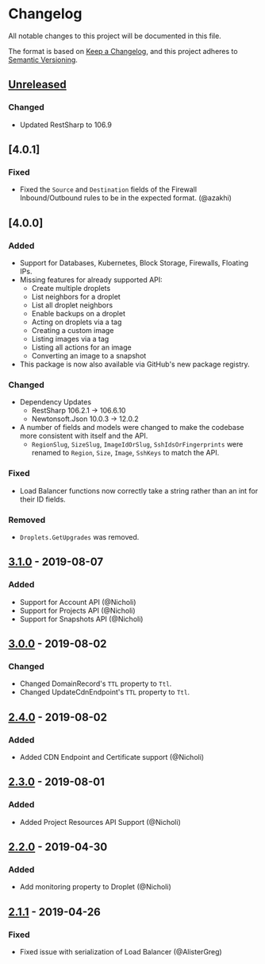 # Changelog

All notable changes to this project will be documented in this file.

The format is based on [Keep a Changelog](https://keepachangelog.com/en/1.0.0/),
and this project adheres to [Semantic Versioning](https://semver.org/spec/v2.0.0.html).

## [Unreleased]

### Changed

- Updated RestSharp to 106.9

## [4.0.1]

### Fixed

- Fixed the `Source` and `Destination` fields of the Firewall Inbound/Outbound rules to be in the expected format. (@azakhi)

## [4.0.0]

### Added

- Support for Databases, Kubernetes, Block Storage, Firewalls, Floating IPs.
- Missing features for already supported API:
  - Create multiple droplets
  - List neighbors for a droplet
  - List all droplet neighbors
  - Enable backups on a droplet
  - Acting on droplets via a tag
  - Creating a custom image
  - Listing images via a tag
  - Listing all actions for an image
  - Converting an image to a snapshot
- This package is now also available via GitHub's new package registry.

### Changed

- Dependency Updates
  - RestSharp 106.2.1 -> 106.6.10
  - Newtonsoft.Json 10.0.3 -> 12.0.2
- A number of fields and models were changed to make the codebase more consistent with itself and the API.
  - `RegionSlug`, `SizeSlug`, `ImageIdOrSlug`, `SshIdsOrFingerprints` were renamed to `Region`, `Size`, `Image`, `SshKeys` to match the API.

### Fixed

- Load Balancer functions now correctly take a string rather than an int for their ID fields.

### Removed

- `Droplets.GetUpgrades` was removed.

## [3.1.0] - 2019-08-07

### Added

- Support for Account API (@Nicholi)
- Support for Projects API (@Nicholi)
- Support for Snapshots API (@Nicholi)

## [3.0.0] - 2019-08-02

### Changed

- Changed DomainRecord's `TTL` property to `Ttl`.
- Changed UpdateCdnEndpoint's `TTL` property to `Ttl`.

## [2.4.0] - 2019-08-02

### Added

- Added CDN Endpoint and Certificate support (@Nicholi)

## [2.3.0] - 2019-08-01

### Added

- Added Project Resources API Support (@Nicholi)

## [2.2.0] - 2019-04-30

### Added

- Add monitoring property to Droplet (@Nicholi)

## [2.1.1] - 2019-04-26

### Fixed

- Fixed issue with serialization of Load Balancer (@AlisterGreg)

[unreleased]: https://github.com/trmcnvn/DigitalOcean.API/compare/v3.1.0...HEAD
[3.1.0]: https://github.com/trmcnvn/DigitalOcean.API/compare/v3.0.0...v3.1.0
[3.0.0]: https://github.com/trmcnvn/DigitalOcean.API/compare/v2.4.0...v3.0.0
[2.4.0]: https://github.com/trmcnvn/DigitalOcean.API/compare/v2.3.0...v2.4.0
[2.3.0]: https://github.com/trmcnvn/DigitalOcean.API/compare/v2.2.0...v2.3.0
[2.2.0]: https://github.com/trmcnvn/DigitalOcean.API/compare/v2.1.1...v2.2.0
[2.1.1]: https://github.com/trmcnvn/DigitalOcean.API/releases/tag/v2.1.1
